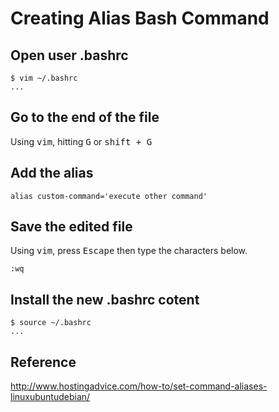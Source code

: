 # Creating Alias Bash Command

## Open user .bashrc

```text
$ vim ~/.bashrc
...
```

## Go to the end of the file

Using <kbd>vim</kbd>, hitting <kbd>G</kbd> or <kbd>shift + G</kbd>

## Add the alias

```text
alias custom-command='execute other command'
```

## Save the edited file

Using <kbd>vim</kbd>, press <kbd>Escape</kbd> then type the characters below.

```text
:wq
```

## Install the new .bashrc cotent

```text
$ source ~/.bashrc
...
```

## Reference

<http://www.hostingadvice.com/how-to/set-command-aliases-linuxubuntudebian/>